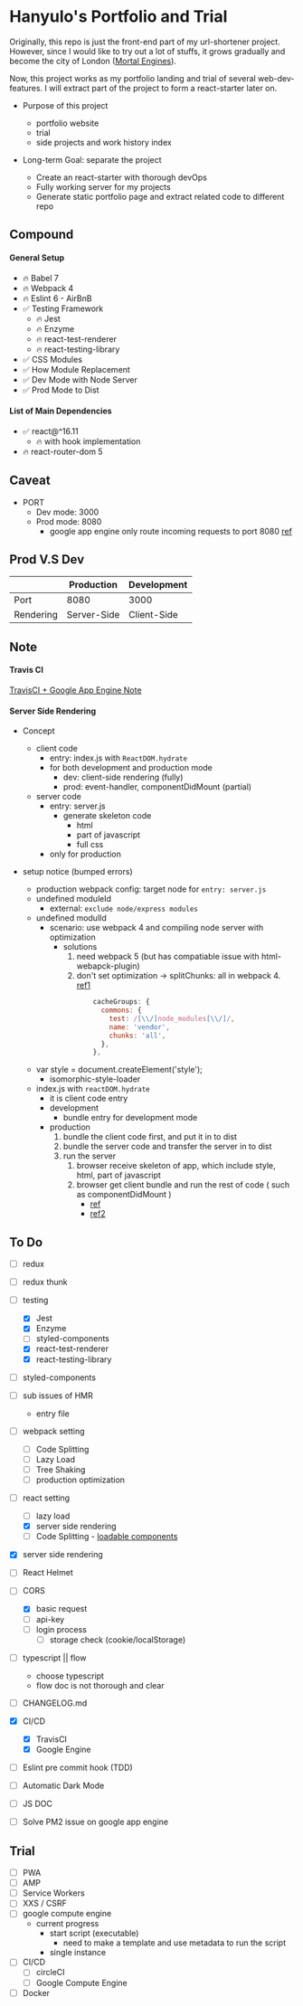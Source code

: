 # Hanyulo's Portfolio and Trial

Originally, this repo is just the front-end part of my url-shortener project. However, since I would like to try out a lot of stuffs, it grows gradually and become the city of London ([Mortal Engines](https://en.wikipedia.org/wiki/Mortal_Engines_(film)#Plot)).

Now, this project works as my portfolio landing and trial of several web-dev-features. I will extract part of the project to form a react-starter later on.

* Purpose of this project
    * portfolio website
    * trial
    * side projects and work history index

* Long-term Goal: separate the project
    * Create an react-starter with thorough devOps
    * Fully working server for my projects
    * Generate static portfolio page and extract related code to different repo

## Compound

#### General Setup
* :fire: Babel 7
* :fire: Webpack 4
* :fire: Eslint 6 - AirBnB
* :white_check_mark: Testing Framework
    * :fire: Jest
    * :fire: Enzyme
    * :fire: react-test-renderer
    * :fire: react-testing-library
* :white_check_mark: CSS Modules
* :white_check_mark: How Module Replacement
* :white_check_mark: Dev Mode with Node Server
* :white_check_mark: Prod Mode to Dist

#### List of Main Dependencies
* :white_check_mark: react@^16.11
    * :fire: with hook implementation
* :fire: react-router-dom 5



## Caveat
* PORT
    * Dev mode: 3000
    * Prod mode: 8080
        * google app engine only route incoming requests to port 8080 [ref](https://cloud.google.com/appengine/docs/flexible/custom-runtimes/build#listening_to_port_8080)

## Prod V.S Dev
|  | Production | Development |
| --- | --- | --- |
| Port | 8080 | 3000 |
| Rendering | Server-Side | Client-Side |


## Note

#### Travis CI
[TravisCI + Google App Engine Note](https://github.com/hanyulo/url-shortener-back-end#travis-ci-set-up)

#### Server Side Rendering
* Concept
    * client code
        * entry: index.js with `ReactDOM.hydrate`
        * for both development and production mode
            * dev: client-side rendering (fully)
            * prod: event-handler, componentDidMount (partial)
    * server code
        * entry: server.js
            * generate skeleton code
                * html
                * part of javascript
                * full css
        * only for production


* setup notice (bumped errors)
    * production webpack config: target node for `entry: server.js`
    * undefined moduleId
        * external: `exclude node/express modules`
    * undefined modulId
        * scenario: use webpack 4 and compiling node server with optimization
            * solutions
                1. need webpack 5 (but has compatiable issue with html-webapck-plugin)
                2. don't set optimization -> splitChunks: all in webpack 4. [ref1](https://github.com/manuelbieh/react-ssr-setup/blob/master/config/webpack.config.ts/client.base.ts)
                    ```js
                        cacheGroups: {
                          commons: {
                            test: /[\\/]node_modules[\\/]/,
                            name: 'vendor',
                            chunks: 'all',
                          },
                        },
                    ```
    * var style = document.createElement('style');
        * isomorphic-style-loader
    * index.js with `reactDOM.hydrate`
        * it is client code entry
        * development
            * bundle entry for development mode
        * production
            1. bundle the client code first, and put it in to dist
            2. bundle the server code and transfer the server in to dist
            3. run the server
                1. browser receive skeleton of app, which include style, html, part of javascript
                2. browser get client bundle and run the rest of code ( such as componentDidMount )
                    * [ref](https://stackoverflow.com/questions/33990133/react-componentdidmount-not-firing)
                    * [ref2](https://reactjs.org/docs/react-dom.html#hydrate)

## To Do
* [ ] redux
* [ ] redux thunk
* [ ] testing
    * [x] Jest
    * [x] Enzyme
    * [ ] styled-components
    * [x] react-test-renderer
    * [x] react-testing-library
* [ ] styled-components
* [ ] sub issues of HMR
    * entry file
* [ ] webpack setting
    * [ ] Code Splitting
    * [ ] Lazy Load
    * [ ] Tree Shaking
    * [ ] production optimization
* [ ] react setting
    * [ ] lazy load
    * [x] server side rendering
    * [ ] Code Splitting - [loadable components](https://github.com/smooth-code/loadable-components)
* [x] server side rendering
* [ ] React Helmet
* [ ] CORS
    * [x] basic request
    * [ ] api-key
    * [ ] login process
        * [ ] storage check (cookie/localStorage)

* [ ] typescript || flow
    * choose typescript
    * flow doc is not thorough and clear
* [ ] CHANGELOG.md
* [x] CI/CD
    * [x] TravisCI
    * [x] Google Engine
* [ ] Eslint pre commit hook (TDD)
* [ ] Automatic Dark Mode
* [ ] JS DOC
* [ ] Solve PM2 issue on google app engine


## Trial
* [ ] PWA
* [ ] AMP
* [ ] Service Workers
* [ ] XXS / CSRF
* [ ] google compute engine
    * current progress
        * start script (executable)
            * need to make a template and use metadata to run the script
        * single instance
* [ ] CI/CD
    * [ ] circleCI
    * [ ] Google Compute Engine
* [ ] Docker
